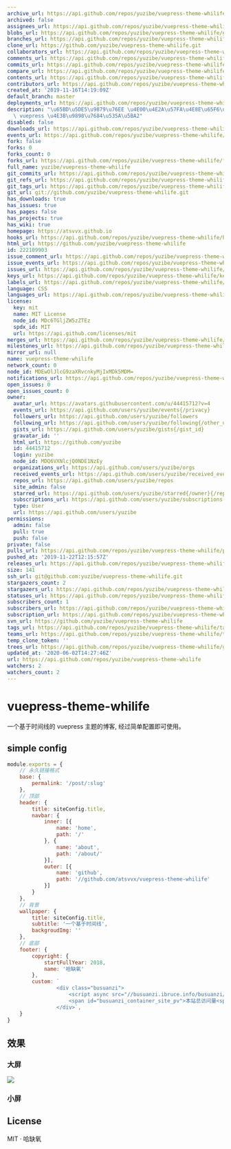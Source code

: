 ```yaml
---
archive_url: https://api.github.com/repos/yuzibe/vuepress-theme-whilife/{archive_format}{/ref}
archived: false
assignees_url: https://api.github.com/repos/yuzibe/vuepress-theme-whilife/assignees{/user}
blobs_url: https://api.github.com/repos/yuzibe/vuepress-theme-whilife/git/blobs{/sha}
branches_url: https://api.github.com/repos/yuzibe/vuepress-theme-whilife/branches{/branch}
clone_url: https://github.com/yuzibe/vuepress-theme-whilife.git
collaborators_url: https://api.github.com/repos/yuzibe/vuepress-theme-whilife/collaborators{/collaborator}
comments_url: https://api.github.com/repos/yuzibe/vuepress-theme-whilife/comments{/number}
commits_url: https://api.github.com/repos/yuzibe/vuepress-theme-whilife/commits{/sha}
compare_url: https://api.github.com/repos/yuzibe/vuepress-theme-whilife/compare/{base}...{head}
contents_url: https://api.github.com/repos/yuzibe/vuepress-theme-whilife/contents/{+path}
contributors_url: https://api.github.com/repos/yuzibe/vuepress-theme-whilife/contributors
created_at: '2019-11-16T14:19:09Z'
default_branch: master
deployments_url: https://api.github.com/repos/yuzibe/vuepress-theme-whilife/deployments
description: "\u65BD\u5DE5\u9879\u76EE \u4E00\u4E2A\u57FA\u4E8E\u65F6\u95F4\u7EBF\u7684\
  \ vuepress \u4E3B\u9898\u7684\u535A\u5BA2"
disabled: false
downloads_url: https://api.github.com/repos/yuzibe/vuepress-theme-whilife/downloads
events_url: https://api.github.com/repos/yuzibe/vuepress-theme-whilife/events
fork: false
forks: 0
forks_count: 0
forks_url: https://api.github.com/repos/yuzibe/vuepress-theme-whilife/forks
full_name: yuzibe/vuepress-theme-whilife
git_commits_url: https://api.github.com/repos/yuzibe/vuepress-theme-whilife/git/commits{/sha}
git_refs_url: https://api.github.com/repos/yuzibe/vuepress-theme-whilife/git/refs{/sha}
git_tags_url: https://api.github.com/repos/yuzibe/vuepress-theme-whilife/git/tags{/sha}
git_url: git://github.com/yuzibe/vuepress-theme-whilife.git
has_downloads: true
has_issues: true
has_pages: false
has_projects: true
has_wiki: true
homepage: https://atsvvx.github.io
hooks_url: https://api.github.com/repos/yuzibe/vuepress-theme-whilife/hooks
html_url: https://github.com/yuzibe/vuepress-theme-whilife
id: 222109903
issue_comment_url: https://api.github.com/repos/yuzibe/vuepress-theme-whilife/issues/comments{/number}
issue_events_url: https://api.github.com/repos/yuzibe/vuepress-theme-whilife/issues/events{/number}
issues_url: https://api.github.com/repos/yuzibe/vuepress-theme-whilife/issues{/number}
keys_url: https://api.github.com/repos/yuzibe/vuepress-theme-whilife/keys{/key_id}
labels_url: https://api.github.com/repos/yuzibe/vuepress-theme-whilife/labels{/name}
language: CSS
languages_url: https://api.github.com/repos/yuzibe/vuepress-theme-whilife/languages
license:
  key: mit
  name: MIT License
  node_id: MDc6TGljZW5zZTEz
  spdx_id: MIT
  url: https://api.github.com/licenses/mit
merges_url: https://api.github.com/repos/yuzibe/vuepress-theme-whilife/merges
milestones_url: https://api.github.com/repos/yuzibe/vuepress-theme-whilife/milestones{/number}
mirror_url: null
name: vuepress-theme-whilife
network_count: 0
node_id: MDEwOlJlcG9zaXRvcnkyMjIxMDk5MDM=
notifications_url: https://api.github.com/repos/yuzibe/vuepress-theme-whilife/notifications{?since,all,participating}
open_issues: 0
open_issues_count: 0
owner:
  avatar_url: https://avatars.githubusercontent.com/u/44415712?v=4
  events_url: https://api.github.com/users/yuzibe/events{/privacy}
  followers_url: https://api.github.com/users/yuzibe/followers
  following_url: https://api.github.com/users/yuzibe/following{/other_user}
  gists_url: https://api.github.com/users/yuzibe/gists{/gist_id}
  gravatar_id: ''
  html_url: https://github.com/yuzibe
  id: 44415712
  login: yuzibe
  node_id: MDQ6VXNlcjQ0NDE1NzEy
  organizations_url: https://api.github.com/users/yuzibe/orgs
  received_events_url: https://api.github.com/users/yuzibe/received_events
  repos_url: https://api.github.com/users/yuzibe/repos
  site_admin: false
  starred_url: https://api.github.com/users/yuzibe/starred{/owner}{/repo}
  subscriptions_url: https://api.github.com/users/yuzibe/subscriptions
  type: User
  url: https://api.github.com/users/yuzibe
permissions:
  admin: false
  pull: true
  push: false
private: false
pulls_url: https://api.github.com/repos/yuzibe/vuepress-theme-whilife/pulls{/number}
pushed_at: '2019-11-22T12:15:57Z'
releases_url: https://api.github.com/repos/yuzibe/vuepress-theme-whilife/releases{/id}
size: 141
ssh_url: git@github.com:yuzibe/vuepress-theme-whilife.git
stargazers_count: 2
stargazers_url: https://api.github.com/repos/yuzibe/vuepress-theme-whilife/stargazers
statuses_url: https://api.github.com/repos/yuzibe/vuepress-theme-whilife/statuses/{sha}
subscribers_count: 1
subscribers_url: https://api.github.com/repos/yuzibe/vuepress-theme-whilife/subscribers
subscription_url: https://api.github.com/repos/yuzibe/vuepress-theme-whilife/subscription
svn_url: https://github.com/yuzibe/vuepress-theme-whilife
tags_url: https://api.github.com/repos/yuzibe/vuepress-theme-whilife/tags
teams_url: https://api.github.com/repos/yuzibe/vuepress-theme-whilife/teams
temp_clone_token: ''
trees_url: https://api.github.com/repos/yuzibe/vuepress-theme-whilife/git/trees{/sha}
updated_at: '2020-06-02T14:27:46Z'
url: https://api.github.com/repos/yuzibe/vuepress-theme-whilife
watchers: 2
watchers_count: 2
---
```



# vuepress-theme-whilife

一个基于时间线的 vuepress 主题的博客, 经过简单配置即可使用。

## simple config

```js
module.exports = {
    // 永久链接格式
    base: {
        permalink: '/post/:slug'
    },
    // 顶部
    header: {
        title: siteConfig.title,
        navbar: {
            inner: [{
                name: 'home',
                path: '/'
            }, {
                name: 'about',
                path: '/about/'
            }],
            outer: [{
                name: 'github',
                path: '//github.com/atsvvx/vuepress-theme-whilife'
            }]
        }
    },
    // 背景
    wallpaper: {
        title: siteConfig.title,
        subtitle: '一个基于时间线',
        backgroudImg: ''
    },
    // 底部
    footer: {
        copyright: {
            startFullYear: 2018,
            name: '哈缺氧'
        },
        custom: `
                <div class="busuanzi">
                    <script async src="//busuanzi.ibruce.info/busuanzi/2.3/busuanzi.pure.mini.js"></script>
                    <span id="busuanzi_container_site_pv">本站总访问量<span id="busuanzi_value_site_pv"></span>次</span>
                </div>`,
    }
}
```

## 效果

### 大屏

![](https://i.loli.net/2019/11/20/OizN1tjfKrh8JdC.png)

### 小屏



## License

MIT · 哈缺氧
